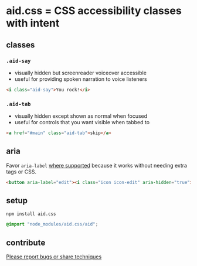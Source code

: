 
# aid.css = CSS accessibility classes with intent

## classes

### `.aid-say`

- visually hidden but screenreader voiceover accessible
- useful for providing spoken narration to voice listeners

```html
<i class="aid-say">You rock!</i>
```

### `.aid-tab`
- visually hidden except shown as normal when focused
- useful for controls that you want visible when tabbed to

```html
<a href="#main" class="aid-tab">skip</a>
```

## aria

Favor `aria-label` [where supported](https://www.w3.org/TR/using-aria/#label-support) because it works without needing extra tags or CSS.

```html
<button aria-label="edit"><i class="icon icon-edit" aria-hidden="true"></i></button>
```

## setup

```
npm install aid.css
```

```css
@import "node_modules/aid.css/aid";
```

## contribute

[Please report bugs or share techniques](../../issues)
